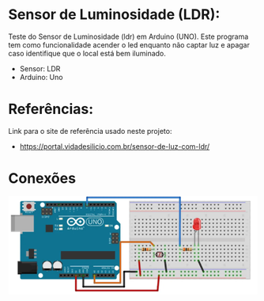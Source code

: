 # Sensor de Luminosidade (LDR):

 Teste do Sensor de Luminosidade (ldr) em Arduino (UNO).
 Este programa tem como funcionalidade acender o led enquanto não captar luz e apagar caso identifique que o local está bem iluminado.

 - Sensor: LDR
 - Arduino: Uno


# Referências:

Link para o site de referência usado neste projeto:
- https://portal.vidadesilicio.com.br/sensor-de-luz-com-ldr/


# Conexões

![Exemplo de conexão](./img/example.PNG)
